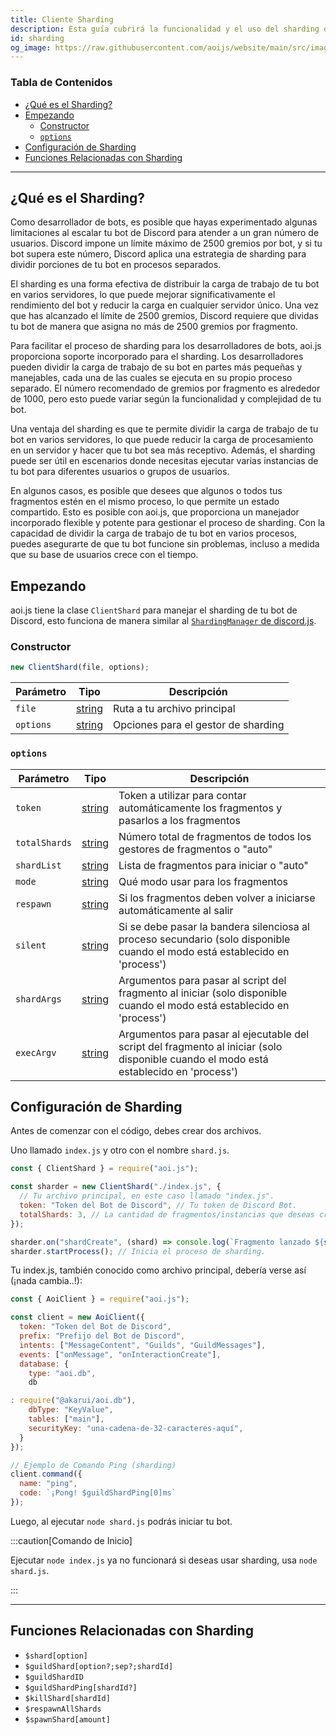 ```yaml
---
title: Cliente Sharding
description: Esta guía cubrirá la funcionalidad y el uso del sharding del cliente.
id: sharding
og_image: https://raw.githubusercontent.com/aoijs/website/main/src/images/og/9.png
---
```


<!-- omit from toc -->
### Tabla de Contenidos

- [¿Qué es el Sharding?](#qué-es-el-sharding)
- [Empezando](#empezando)
  - [Constructor](#constructor)
  - [`options`](#options)
- [Configuración de Sharding](#configuración-de-sharding)
- [Funciones Relacionadas con Sharding](#funciones-relacionadas-con-sharding)

---

## ¿Qué es el Sharding?

Como desarrollador de bots, es posible que hayas experimentado algunas limitaciones al escalar tu bot de Discord para atender a un gran número de usuarios. Discord impone un límite máximo de 2500 gremios por bot, y si tu bot supera este número, Discord aplica una estrategia de sharding para dividir porciones de tu bot en procesos separados.

El sharding es una forma efectiva de distribuir la carga de trabajo de tu bot en varios servidores, lo que puede mejorar significativamente el rendimiento del bot y reducir la carga en cualquier servidor único. Una vez que has alcanzado el límite de 2500 gremios, Discord requiere que dividas tu bot de manera que asigna no más de 2500 gremios por fragmento.

Para facilitar el proceso de sharding para los desarrolladores de bots, aoi.js proporciona soporte incorporado para el sharding. Los desarrolladores pueden dividir la carga de trabajo de su bot en partes más pequeñas y manejables, cada una de las cuales se ejecuta en su propio proceso separado. El número recomendado de gremios por fragmento es alrededor de 1000, pero esto puede variar según la funcionalidad y complejidad de tu bot.

Una ventaja del sharding es que te permite dividir la carga de trabajo de tu bot en varios servidores, lo que puede reducir la carga de procesamiento en un servidor y hacer que tu bot sea más receptivo. Además, el sharding puede ser útil en escenarios donde necesitas ejecutar varias instancias de tu bot para diferentes usuarios o grupos de usuarios.

En algunos casos, es posible que desees que algunos o todos tus fragmentos estén en el mismo proceso, lo que permite un estado compartido. Esto es posible con aoi.js, que proporciona un manejador incorporado flexible y potente para gestionar el proceso de sharding. Con la capacidad de dividir la carga de trabajo de tu bot en varios procesos, puedes asegurarte de que tu bot funcione sin problemas, incluso a medida que su base de usuarios crece con el tiempo.

## Empezando

aoi.js tiene la clase `ClientShard` para manejar el sharding de tu bot de Discord, esto funciona de manera similar al [`ShardingManager` de discord.js](https://old.discordjs.dev/#/docs/discord.js/14.13.0/class/ShardingManager).

### Constructor

```js
new ClientShard(file, options);
```

| Parámetro |                                               Tipo                                                | Descripción                      |
| --------- | :-----------------------------------------------------------------------------------------------: | -------------------------------- |
| `file`    | [string](https://developer.mozilla.org/en-US/docs/Web/JavaScript/Reference/Global_Objects/String) | Ruta a tu archivo principal           |
| `options` | [string](https://developer.mozilla.org/en-US/docs/Web/JavaScript/Reference/Global_Objects/String) | Opciones para el gestor de sharding |

### `options`

| Parámetro     |                                               Tipo                                                | Descripción                                                                                                   |
| ------------- | :-----------------------------------------------------------------------------------------------: | ------------------------------------------------------------------------------------------------------------- |
| `token`       | [string](https://developer.mozilla.org/en-US/docs/Web/JavaScript/Reference/Global_Objects/String) | Token a utilizar para contar automáticamente los fragmentos y pasarlos a los fragmentos                                                  |
| `totalShards` | [string](https://developer.mozilla.org/en-US/docs/Web/JavaScript/Reference/Global_Objects/String) | Número total de fragmentos de todos los gestores de fragmentos o "auto"                                                        |
| `shardList`   | [string](https://developer.mozilla.org/en-US/docs/Web/JavaScript/Reference/Global_Objects/String) | Lista de fragmentos para iniciar o "auto"                                                                             |
| `mode`        | [string](https://developer.mozilla.org/en-US/docs/Web/JavaScript/Reference/Global_Objects/String) | Qué modo usar para los fragmentos                                                                                  |
| `respawn`     | [string](https://developer.mozilla.org/en-US/docs/Web/JavaScript/Reference/Global_Objects/String) | Si los fragmentos deben volver a iniciarse automáticamente al salir                                                      |
| `silent`      | [string](https://developer.mozilla.org/en-US/docs/Web/JavaScript/Reference/Global_Objects/String) | Si se debe pasar la bandera silenciosa al proceso secundario (solo disponible cuando el modo está establecido en 'process')               |
| `shardArgs`   | [string](https://developer.mozilla.org/en-US/docs/Web/JavaScript/Reference/Global_Objects/String) | Argumentos para pasar al script del fragmento al iniciar (solo disponible cuando el modo está establecido en 'process')            |
| `execArgv`    | [string](https://developer.mozilla.org/en-US/docs/Web/JavaScript/Reference/Global_Objects/String) | Argumentos para pasar al ejecutable del script del fragmento al iniciar (solo disponible cuando el modo está establecido en 'process') |

## Configuración de Sharding

Antes de comenzar con el código, debes crear dos archivos.

Uno llamado `index.js` y otro con el nombre `shard.js`.

```js title="shard.js"
const { ClientShard } = require("aoi.js");

const sharder = new ClientShard("./index.js", {
  // Tu archivo principal, en este caso llamado "index.js".
  token: "Token del Bot de Discord", // Tu token de Discord Bot.
  totalShards: 3, // La cantidad de fragmentos/instancias que deseas crear, en este caso tres.
});

sharder.on("shardCreate", (shard) => console.log(`Fragmento lanzado ${shard.id}`)); // Utilizado para depuración, se puede quitar.
sharder.startProcess(); // Inicia el proceso de sharding.
```

Tu index.js, también conocido como archivo principal, debería verse así (¡nada cambia..!):

```js title="index.js"
const { AoiClient } = require("aoi.js");

const client = new AoiClient({
  token: "Token del Bot de Discord",
  prefix: "Prefijo del Bot de Discord",
  intents: ["MessageContent", "Guilds", "GuildMessages"],
  events: ["onMessage", "onInteractionCreate"],
  database: {
    type: "aoi.db",
    db

: require("@akarui/aoi.db"),
    dbType: "KeyValue",
    tables: ["main"],
    securityKey: "una-cadena-de-32-caracteres-aquí",
  }
});

// Ejemplo de Comando Ping (sharding)
client.command({
  name: "ping",
  code: `¡Pong! $guildShardPing[0]ms`
});
```

Luego, al ejecutar `node shard.js` podrás iniciar tu bot.

:::caution[Comando de Inicio]

Ejecutar `node index.js` ya no funcionará si deseas usar sharding, usa `node shard.js`.

:::

---

## Funciones Relacionadas con Sharding

- `$shard[option]`
- `$guildShard[option?;sep?;shardId]`
- `$guildShardID`
- `$guildShardPing[shardId?]`
- `$killShard[shardId]`
- `$respawnAllShards`
- `$spawnShard[amount]`
